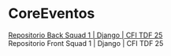# CoreEventos
[Repositorio Back Squad 1 | Django | CFI TDF 25](https://github.com/alkemyTech/CFITDF-Django-W2-Back-S1)  
Repositorio Front Squad 1 | Django | CFI TDF 25
